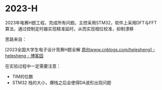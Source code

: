 # 2023-H
2023年电赛H题工程，完成所有问题。主控采用STM32，软件上采用DFT与FFT算法，通过控制定时器实现精准延时，从而实现相位校准，抑制漂移



思路来自：

[2023全国大学生电子设计竞赛H题全解 [原创www.cnblogs.com/helesheng\] - helesheng - 博客园](https://www.cnblogs.com/helesheng/p/17888312.html)



在实验过程中一定需要注意：

- TIM的位数
- STM32 栈的大小，爆栈之后会使得DA波形出现问题

